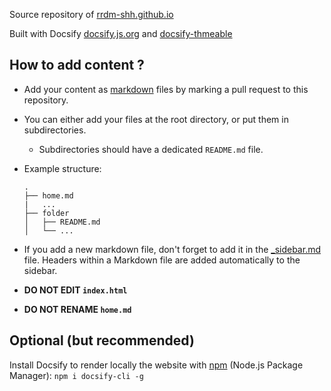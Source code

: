 Source repository of [rrdm-shh.github.io](https://rrdm-shh.github.io)

Built with Docsify [docsify.js.org](https://docsify.js.org) and [docsify-thmeable](https://jhildenbiddle.github.io/docsify-themeable)

## How to add content ?

- Add your content as [markdown](https://jhildenbiddle.github.io/docsify-themeable/#/markdown) files by marking a pull request to this repository. 

- You can either add your files at the root directory, or put them in subdirectories.
  - Subdirectories should have a dedicated `README.md` file.

- Example structure:
    ```
    .
    ├── home.md
    |   ...
    ├── folder
    │   ├── README.md
    │   └── ...
    
    ```

- If you add a new markdown file, don't forget to add it in the [_sidebar.md](_sidebar.md) file. Headers within a Markdown file are added automatically to the sidebar.

- **DO NOT EDIT `index.html`** 
- **DO NOT RENAME `home.md`**

## Optional (but recommended)

Install Docsify to render locally the website with [npm](https://www.npmjs.com/get-npm) (Node.js Package Manager): `npm i docsify-cli -g`